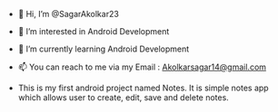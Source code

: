 - 👋 Hi, I’m @SagarAkolkar23
- 👀 I’m interested in Android Development
- 🌱 I’m currently learning Android Development
- 📫 You can reach to me via my Email : Akolkarsagar14@gmail.com

- This is my first android project named Notes. It is simple notes app which allows user to create, edit, save and delete notes.


<!---
SagarAkolkar23/SagarAkolkar23 is a ✨ special ✨ repository because its `README.md` (this file) appears on your GitHub profile.
You can click the Preview link to take a look at your changes.
--->
